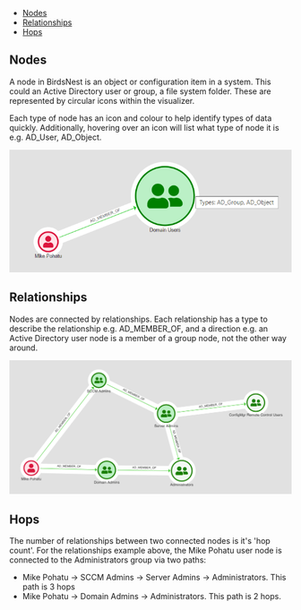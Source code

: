 
* [Nodes](#Nodes)
* [Relationships](#Relationships)
* [Hops](#Hops)

## Nodes
A node in BirdsNest is an object or configuration item in a system. This could an Active Directory user or group, a file system folder. These are represented by circular icons within the visualizer. 

Each type of node has an icon and colour to help identify types of data quickly. Additionally, hovering over an icon will list what type of node it is e.g. AD_User, AD_Object. 


![Nodes](/documentation/image/intro/nodes.png "Nodes")


## Relationships
Nodes are connected by relationships. Each relationship has a type to describe the relationship e.g. AD_MEMBER_OF, and a direction e.g. an Active Directory user node is a member of a group node, not the other way around. 


![Relationships](/documentation/image/intro/relationships.png "Relationships")


## Hops
The number of relationships between two connected nodes is it's 'hop count'. For the relationships example above, the Mike Pohatu user node is connected to the Administrators group via two paths:

* Mike Pohatu -> SCCM Admins -> Server Admins -> Administrators. This path is 3 hops
* Mike Pohatu -> Domain Admins -> Administrators. This path is 2 hops. 


 
